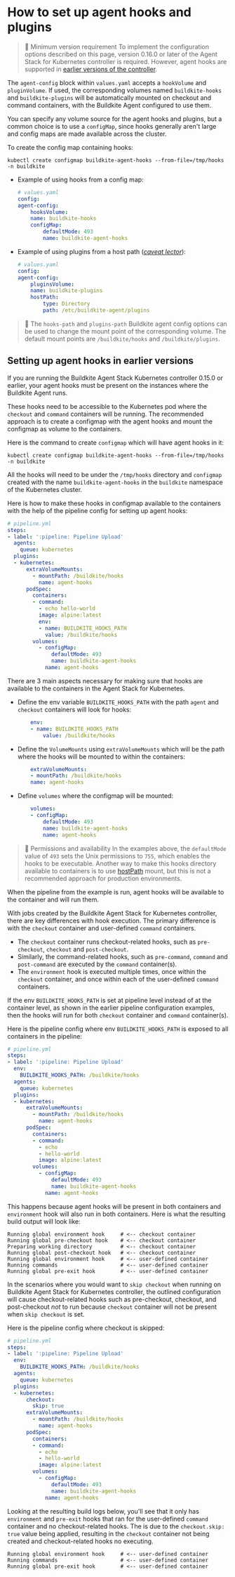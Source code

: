 # How to set up agent hooks and plugins

> 📘 Minimum version requirement
> To implement the configuration options described on this page, version 0.16.0 or later of the Agent Stack for Kubernetes controller is required. However, agent hooks are supported in [earlier versions of the controller](#setting-up-agent-hooks-in-earlier-versions).

The `agent-config` block within `values.yaml` accepts a `hookVolume` and `pluginVolume`. If used, the corresponding volumes named `buildkite-hooks` and `buildkite-plugins` will be automatically mounted on checkout and command containers, with the Buildkite Agent configured to use them.

You can specify any volume source for the agent hooks and plugins, but a common choice is to use a `configMap`, since hooks generally aren't large and config maps are made available across the cluster.

To create the config map containing hooks:

```shell
kubectl create configmap buildkite-agent-hooks --from-file=/tmp/hooks -n buildkite
```

- Example of using hooks from a config map:

    ```yaml
    # values.yaml
    config:
    agent-config:
        hooksVolume:
        name: buildkite-hooks
        configMap:
            defaultMode: 493
            name: buildkite-agent-hooks
    ```

- Example of using plugins from a host path ([_caveat lector_](https://kubernetes.io/docs/concepts/storage/volumes/#hostpath)):

    ```yaml
    # values.yaml
    config:
    agent-config:
        pluginsVolume:
        name: buildkite-plugins
        hostPath:
            type: Directory
            path: /etc/buildkite-agent/plugins
    ```

> 📘
> The `hooks-path` and `plugins-path` Buildkite agent config options can be used to change the mount point of the corresponding volume. The default mount points are `/buildkite/hooks` and `/buildkite/plugins`.

## Setting up agent hooks in earlier versions

If you are running the Buildkite Agent Stack Kubernetes controller 0.15.0 or earlier, your agent hooks must be present on the instances where the Buildkite Agent runs.

These hooks need to be accessible to the Kubernetes pod where the `checkout` and `command` containers will be running. The recommended approach is to create a configmap with the agent hooks and mount the configmap as volume to the containers.

Here is the command to create `configmap` which will have agent hooks in it:

```shell
kubectl create configmap buildkite-agent-hooks --from-file=/tmp/hooks -n buildkite
```

All the hooks will need to be under the `/tmp/hooks` directory and `configmap` created with the name `buildkite-agent-hooks` in the `buildkite` namespace of the Kubernetes cluster.

Here is how to make these hooks in configmap available to the containers with the help of the pipeline config for setting up agent hooks:

```yaml
# pipeline.yml
steps:
- label: ':pipeline: Pipeline Upload'
  agents:
    queue: kubernetes
  plugins:
  - kubernetes:
      extraVolumeMounts:
        - mountPath: /buildkite/hooks
          name: agent-hooks
      podSpec:
        containers:
        - command:
          - echo hello-world
          image: alpine:latest
          env:
          - name: BUILDKITE_HOOKS_PATH
            value: /buildkite/hooks
        volumes:
          - configMap:
              defaultMode: 493
              name: buildkite-agent-hooks
            name: agent-hooks
```

There are 3 main aspects necessary for making sure that hooks are available to the containers in the Agent Stack for Kubernetes.

- Define the env variable `BUILDKITE_HOOKS_PATH` with the path `agent` and `checkout` containers will look for hooks:

    ```yaml
        env:
        - name: BUILDKITE_HOOKS_PATH
            value: /buildkite/hooks
    ```

- Define the `VolumeMounts` using `extraVolumeMounts` which will be the path where the hooks will be mounted to within the containers:

    ```yaml
        extraVolumeMounts:
        - mountPath: /buildkite/hooks
        name: agent-hooks
    ```

- Define `volumes` where the configmap will be mounted:

    ```yaml
        volumes:
        - configMap:
            defaultMode: 493
            name: buildkite-agent-hooks
            name: agent-hooks
    ```

<!-- vale off -->

> 📘 Permissions and availability
> In the examples above, the `defaultMode` value of `493` sets the Unix permissions to `755`, which enables the hooks to be executable. Another way to make this hooks directory available to containers is to use [hostPath](https://kubernetes.io/docs/concepts/storage/volumes/#hostpath) mount, but this is not a recommended approach for production environments.

<!-- vale on -->

When the pipeline from the example is run, agent hooks will be available to the container and will run them.

With jobs created by the Buildkite Agent Stack for Kubernetes controller, there are key differences with hook execution. The primary difference is with the `checkout` container and user-defined `command` containers.

- The `checkout` container runs checkout-related hooks, such as `pre-checkout`, `checkout` and `post-checkout`.
- Similarly, the command-related hooks, such as `pre-command`, `command` and `post-command` are executed by the `command` container(s).
- The `environment` hook is executed multiple times, once within the `checkout` container, and once within each of the user-defined `command` containers.

If the env `BUILDKITE_HOOKS_PATH` is set at pipeline level instead of at the container level, as shown in the earlier pipeline configuration examples, then the hooks will run for both `checkout` container and `command` container(s).

Here is the pipeline config where env `BUILDKITE_HOOKS_PATH` is exposed to all containers in the pipeline:

```yaml
# pipeline.yml
steps:
- label: ':pipeline: Pipeline Upload'
  env:
    BUILDKITE_HOOKS_PATH: /buildkite/hooks
  agents:
    queue: kubernetes
  plugins:
  - kubernetes:
      extraVolumeMounts:
        - mountPath: /buildkite/hooks
          name: agent-hooks
      podSpec:
        containers:
        - command:
          - echo
          - hello-world
          image: alpine:latest
        volumes:
          - configMap:
              defaultMode: 493
              name: buildkite-agent-hooks
            name: agent-hooks
```

This happens because agent hooks will be present in both containers and `environment` hook will also run in both containers. Here is what the resulting build output will look like:

```
Running global environment hook     # <-- checkout container
Running global pre-checkout hook    # <-- checkout container
Preparing working directory         # <-- checkout container
Running global post-checkout hook   # <-- checkout container
Running global environment hook     # <-- user-defined container
Running commands                    # <-- user-defined container
Running global pre-exit hook        # <-- user-defined container
```

In the scenarios where you would want to `skip checkout` when running on Buildkite Agent Stack for Kubernetes controller, the outlined configuration will cause checkout-related hooks such as pre-checkout, checkout, and post-checkout _not_ to run because `checkout` container will not be present when `skip checkout` is set.

Here is the pipeline config where checkout is skipped:

```yaml
# pipeline.yml
steps:
- label: ':pipeline: Pipeline Upload'
  env:
    BUILDKITE_HOOKS_PATH: /buildkite/hooks
  agents:
    queue: kubernetes
  plugins:
  - kubernetes:
      checkout:
        skip: true
      extraVolumeMounts:
        - mountPath: /buildkite/hooks
          name: agent-hooks
      podSpec:
        containers:
        - command:
          - echo
          - hello-world
          image: alpine:latest
        volumes:
          - configMap:
              defaultMode: 493
              name: buildkite-agent-hooks
            name: agent-hooks
```

Looking at the resulting build logs below, you'll see that it only has `environment` and `pre-exit` hooks that ran for the user-defined `command` container and no checkout-related hooks. The is due to the `checkout.skip: true` value being applied, resulting in the `checkout` container not being created and checkout-related hooks no executing.

```
Running global environment hook     # <-- user-defined container
Running commands                    # <-- user-defined container
Running global pre-exit hook        # <-- user-defined container
```
